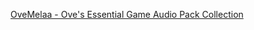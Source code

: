 <!-- Once added, DO NOT remove even if work is no longer used -->

[OveMelaa - Ove's Essential Game Audio Pack Collection](https://opengameart.org/content/oves-essential-game-audio-pack-collection-160-files-updated)
